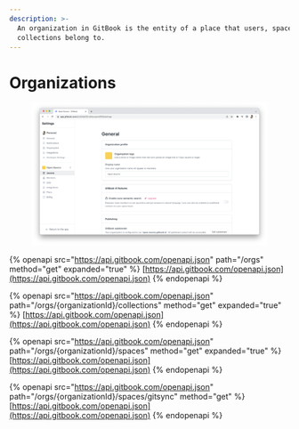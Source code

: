 ```yaml
---
description: >-
  An organization in GitBook is the entity of a place that users, spaces, and
  collections belong to.
---
```


# Organizations

<figure><img src="../../../../.gitbook/assets/Organization.png" alt=""><figcaption></figcaption></figure>

{% openapi src="https://api.gitbook.com/openapi.json" path="/orgs" method="get" expanded="true" %}
[https://api.gitbook.com/openapi.json](https://api.gitbook.com/openapi.json)
{% endopenapi %}

{% openapi src="https://api.gitbook.com/openapi.json" path="/orgs/{organizationId}/collections" method="get" expanded="true" %}
[https://api.gitbook.com/openapi.json](https://api.gitbook.com/openapi.json)
{% endopenapi %}

{% openapi src="https://api.gitbook.com/openapi.json" path="/orgs/{organizationId}/spaces" method="get" expanded="true" %}
[https://api.gitbook.com/openapi.json](https://api.gitbook.com/openapi.json)
{% endopenapi %}

{% openapi src="https://api.gitbook.com/openapi.json" path="/orgs/{organizationId}/spaces/gitsync" method="get" %}
[https://api.gitbook.com/openapi.json](https://api.gitbook.com/openapi.json)
{% endopenapi %}
